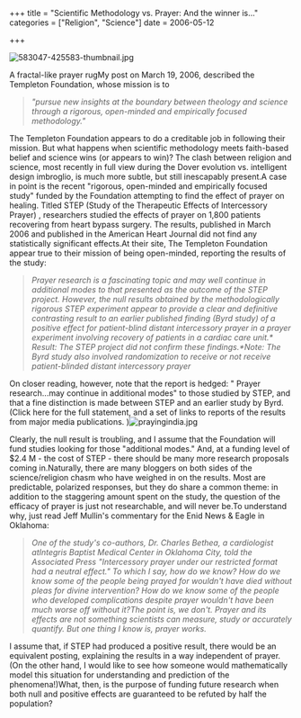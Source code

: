 +++
title = "Scientific Methodology vs. Prayer: And the winner is..."
categories = ["Religion", "Science"]
date = 2006-05-12


+++

<img src="https://www.fractalog.com/jpg/583047-425583-thumbnail.jpg" alt="583047-425583-thumbnail.jpg"/>

A fractal-like prayer rugMy post on March 19, 2006, described the Templeton Foundation, whose mission is to<em>
<blockquote>"pursue new insights at the boundary between theology and science through a rigorous, open-minded and empirically focused methodology."</blockquote>
</em>The Templeton Foundation appears to do a creditable job in following their mission. But what happens when scientific methodology meets faith-based belief and science wins (or appears to win)? The clash between religion and science, most recently in full view during the Dover evolution vs. intelligent design imbroglio, is much more subtle, but still inescapably present.A case in point is the recent "rigorous, open-minded and empirically focused study" funded by the Foundation attempting to find the effect of prayer on healing. Titled STEP (Study of the Therapeutic Effects of Intercessory Prayer) , researchers studied the effects of prayer on 1,800 patients recovering from heart bypass surgery. The results, published in March 2006 and published in the American Heart Journal did not find any statistically significant effects.At their site, The Templeton Foundation appear true to their mission of being open-minded, reporting the results of the study:
<blockquote><em>Prayer research is a fascinating topic and may well continue in additional modes to that presented as the outcome of the STEP project. However, the null results obtained by the methodologically rigorous STEP experiment appear to provide a clear and definitive contrasting result to an earlier published finding (Byrd study) of a positive effect for patient-blind distant intercessory prayer in a prayer experiment involving recovery of patients in a cardiac care unit.* Result: The STEP project did not confirm these findings.*Note: The Byrd study also involved randomization to receive or not receive patient-blinded distant intercessory prayer</em></blockquote>
On closer reading, however, note that the report is hedged: " Prayer research...may continue in additional modes" to those studied by STEP, and that a fine distinction is made between STEP and an earlier study by Byrd. (Click here for the full statement, and a set of links to reports of the results from major media publications. )<img src="https://www.fractalog.com/jpg/prayingindia.jpg" alt="prayingindia.jpg"/>

Clearly, the null result is troubling, and I assume that the Foundation will fund studies looking for those "additional modes." And, at a funding level of $2.4 M - the cost of STEP - there should be many more research proposals coming in.Naturally, there are many bloggers on both sides of the science/religion chasm who have weighed in on the results. Most are predictable, polarized responses, but they do share a common theme: in addition to the staggering amount spent on the study, the question of the efficacy of prayer is just not researchable, and will never be.To understand why, just read Jeff Mullin's commentary for the Enid News & Eagle in Oklahoma:
<blockquote><em>One of the study's co-authors, Dr. Charles Bethea, a cardiologist atIntegris Baptist Medical Center in Oklahoma City, told the Associated Press "Intercessory prayer under our restricted format had a neutral effect." To which I say, how do we know? How do we know some of the people being prayed for wouldn't have died without pleas for divine intervention? How do we know some of the people who developed complications despite prayer wouldn't have been much worse off without it?The point is, we don't. Prayer and its effects are not something scientists can measure, study or accurately quantify. But one thing I know is, prayer works.</em></blockquote>
I assume that, if STEP had produced a positive result, there would be an equivalent posting, explaining the results in a way independent of prayer. (On the other hand, I would like to see how someone would mathematically model this situation for understanding and prediction of the phenomena!)What, then, is the purpose of funding future research when both null and positive effects are guaranteed to be refuted by half the population?